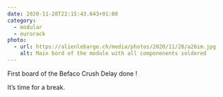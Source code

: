 ```yaml
---
date: 2020-11-28T22:15:43.643+01:00
category:
  - modular
  - eurorack
photo:
  - url: https://alienlebarge.ch/media/photos/2020/11/28/a26im.jpg
    alt: Main bord of the module with all componenents soldered
---
```

First board of the Befaco Crush Delay done !

It’s time for a break.
